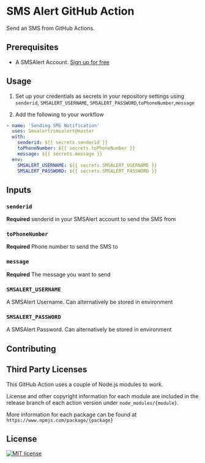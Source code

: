 # SMS Alert  GitHub Action

Send an SMS from GitHub Actions.

## Prerequisites

- A SMSAlert Account. [Sign up for free](https://www.smsalert.co.in)

## Usage

1. Set up your credentials as secrets in your repository settings using `senderid`, `SMSALERT_USERNAME`, `SMSALERT_PASSWORD`,`toPhoneNumber`,`message`

2. Add the following to your workflow

```yml
- name: 'Sending SMS Notification'
  uses: Smsalert/smsalert@master
  with:
    senderid: ${{ secrets.senderid }}
    toPhoneNumber: ${{ secrets.toPhoneNumber }}
    message: ${{ secrets.message }}
  env:
    SMSALERT_USERNAME: ${{ secrets.SMSALERT_USERNAME }}
    SMSALERT_PASSWORD: ${{ secrets.SMSALERT_PASSWORD }}
```

## Inputs

### `senderid`

**Required** senderid in your SMSAlert account to send the SMS from

### `toPhoneNumber`

**Required** Phone number to send the SMS to

### `message`

**Required** The message you want to send

### `SMSALERT_USERNAME`

A SMSAlert Username. Can alternatively be stored in environment

### `SMSALERT_PASSWORD`

A SMSAlert Password. Can alternatively be stored in environment

## Contributing

## Third Party Licenses

This GitHub Action uses a couple of Node.js modules to work.

License and other copyright information for each module are included in the release branch of each action version under `node_modules/{module}`.

More information for each package can be found at `https://www.npmjs.com/package/{package}`

## License

[![MIT license](https://img.shields.io/badge/License-MIT-blue.svg)](https://lbesson.mit-license.org/)
